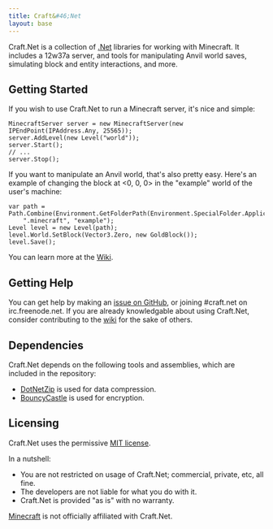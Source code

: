```yaml
---
title: Craft&#46;Net
layout: base
---
```


Craft.Net is a collection of [.Net](http://en.wikipedia.org/wiki/.NET_Framework) libraries
for working with Minecraft. It includes a 12w37a server, and tools for manipulating Anvil
world saves, simulating block and entity interactions, and more.

## Getting Started

If you wish to use Craft.Net to run a Minecraft server, it's nice and simple:

    MinecraftServer server = new MinecraftServer(new IPEndPoint(IPAddress.Any, 25565));
    server.AddLevel(new Level("world"));
    server.Start();
    // ...
    server.Stop();

If you want to manipulate an Anvil world, that's also pretty easy. Here's an example of
changing the block at &lt;0, 0, 0&gt; in the "example" world of the user's machine:

    var path = Path.Combine(Environment.GetFolderPath(Environment.SpecialFolder.ApplicationData),
        ".minecraft", "example");
    Level level = new Level(path);
    level.World.SetBlock(Vector3.Zero, new GoldBlock());
    level.Save();

You can learn more at the [Wiki](https://github.com/SirCmpwn/Craft.Net/wiki).

## Getting Help

You can get help by making an [issue on GitHub](https://github.com/SirCmpwn/Craft.Net/issues),
or joining #craft.net on irc.freenode.net.  If you are already knowledgable about using
Craft.Net, consider contributing to the [wiki](https://github.com/SirCmpwn/Craft.Net/wiki) for
the sake of others.

## Dependencies

Craft.Net depends on the following tools and assemblies, which are included in the repository:

* [DotNetZip](http://dotnetzip.codeplex.com/) is used for data compression.
* [BouncyCastle](http://www.bouncycastle.org/) is used for encryption.

## Licensing

Craft.Net uses the permissive [MIT license](http://www.opensource.org/licenses/mit-license.php/).

In a nutshell:

* You are not restricted on usage of Craft.Net; commercial, private, etc, all fine.
* The developers are not liable for what you do with it.
* Craft.Net is provided "as is" with no warranty.

[Minecraft](http://minecraft.net/) is not officially affiliated with Craft.Net.